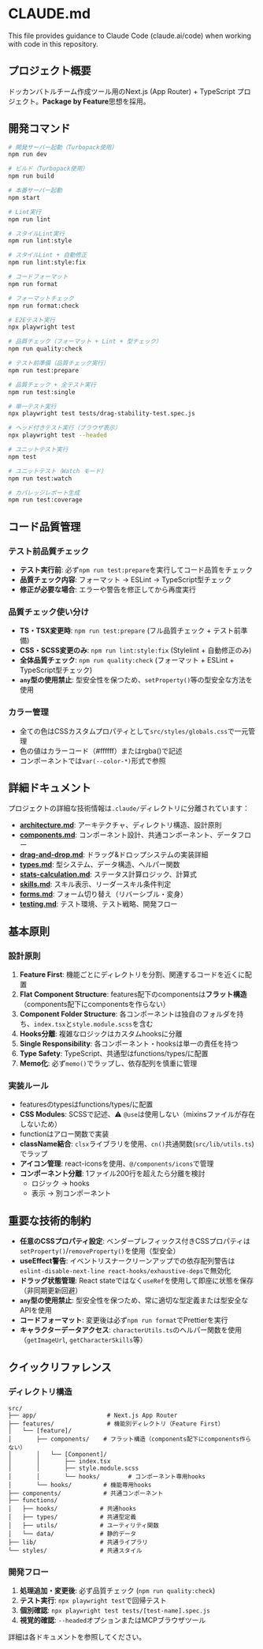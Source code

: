 # CLAUDE.md

This file provides guidance to Claude Code (claude.ai/code) when working with code in this repository.

## プロジェクト概要

ドッカンバトルチーム作成ツール用のNext.js (App Router) + TypeScript プロジェクト。**Package by Feature**思想を採用。

## 開発コマンド

```bash
# 開発サーバー起動（Turbopack使用）
npm run dev

# ビルド（Turbopack使用）
npm run build

# 本番サーバー起動
npm start

# Lint実行
npm run lint

# スタイルLint実行
npm run lint:style

# スタイルLint + 自動修正
npm run lint:style:fix

# コードフォーマット
npm run format

# フォーマットチェック
npm run format:check

# E2Eテスト実行
npx playwright test

# 品質チェック（フォーマット + Lint + 型チェック）
npm run quality:check

# テスト前準備（品質チェック実行）
npm run test:prepare

# 品質チェック + 全テスト実行
npm run test:single

# 単一テスト実行
npx playwright test tests/drag-stability-test.spec.js

# ヘッド付きテスト実行（ブラウザ表示）
npx playwright test --headed

# ユニットテスト実行
npm test

# ユニットテスト（Watch モード）
npm run test:watch

# カバレッジレポート生成
npm run test:coverage
```

## コード品質管理

### テスト前品質チェック

- **テスト実行前**: 必ず`npm run test:prepare`を実行してコード品質をチェック
- **品質チェック内容**: フォーマット → ESLint → TypeScript型チェック
- **修正が必要な場合**: エラーや警告を修正してから再度実行

### 品質チェック使い分け

- **TS・TSX変更時**: `npm run test:prepare` (フル品質チェック + テスト前準備)
- **CSS・SCSS変更のみ**: `npm run lint:style:fix` (Stylelint + 自動修正のみ)
- **全体品質チェック**: `npm run quality:check` (フォーマット + ESLint + TypeScript型チェック)
- **`any`型の使用禁止**: 型安全性を保つため、`setProperty()`等の型安全な方法を使用

### カラー管理

- 全ての色はCSSカスタムプロパティとして`src/styles/globals.css`で一元管理
- 色の値はカラーコード（#ffffff）またはrgba()で記述
- コンポーネントでは`var(--color-*)`形式で参照

## 詳細ドキュメント

プロジェクトの詳細な技術情報は`.claude/`ディレクトリに分離されています：

- **[architecture.md](.claude/architecture.md)**: アーキテクチャ、ディレクトリ構造、設計原則
- **[components.md](.claude/components.md)**: コンポーネント設計、共通コンポーネント、データフロー
- **[drag-and-drop.md](.claude/drag-and-drop.md)**: ドラッグ&ドロップシステムの実装詳細
- **[types.md](.claude/types.md)**: 型システム、データ構造、ヘルパー関数
- **[stats-calculation.md](.claude/stats-calculation.md)**: ステータス計算ロジック、計算式
- **[skills.md](.claude/skills.md)**: スキル表示、リーダースキル条件判定
- **[forms.md](.claude/forms.md)**: フォーム切り替え（リバーシブル・変身）
- **[testing.md](.claude/testing.md)**: テスト環境、テスト戦略、開発フロー

## 基本原則

### 設計原則

1. **Feature First**: 機能ごとにディレクトリを分割、関連するコードを近くに配置
2. **Flat Component Structure**: features配下のcomponentsは**フラット構造**（components配下にcomponentsを作らない）
3. **Component Folder Structure**: 各コンポーネントは独自のフォルダを持ち、`index.tsx`と`style.module.scss`を含む
4. **Hooks分離**: 複雑なロジックはカスタムhooksに分離
5. **Single Responsibility**: 各コンポーネント・hooksは単一の責任を持つ
6. **Type Safety**: TypeScript、共通型はfunctions/types/に配置
7. **Memo化**: 必ず`memo()`でラップし、依存配列を慎重に管理

### 実装ルール

- featuresのtypesはfunctions/types/に配置
- **CSS Modules**: SCSSで記述、⚠️ `@use`は使用しない（mixinsファイルが存在しないため）
- functionはアロー関数で実装
- **className結合**: `clsx`ライブラリを使用、`cn()`共通関数(`src/lib/utils.ts`)でラップ
- **アイコン管理**: react-iconsを使用、`@/components/icons`で管理
- **コンポーネント分離**: 1ファイル200行を超えたら分離を検討
  - ロジック → hooks
  - 表示 → 別コンポーネント

## 重要な技術的制約

- **任意のCSSプロパティ設定**: ベンダープレフィックス付きCSSプロパティは`setProperty()`/`removeProperty()`を使用（型安全）
- **useEffect警告**: イベントリスナークリーンアップでの依存配列警告は`eslint-disable-next-line react-hooks/exhaustive-deps`で無効化
- **ドラッグ状態管理**: React stateではなく`useRef`を使用して即座に状態を保存（非同期更新回避）
- **`any`型の使用禁止**: 型安全性を保つため、常に適切な型定義または型安全なAPIを使用
- **コードフォーマット**: 変更後は必ず`npm run format`でPrettierを実行
- **キャラクターデータアクセス**: `characterUtils.ts`のヘルパー関数を使用（`getImageUrl`, `getCharacterSkills`等）

## クイックリファレンス

### ディレクトリ構造

```
src/
├── app/                    # Next.js App Router
├── features/               # 機能別ディレクトリ（Feature First）
│   └── [feature]/
│       ├── components/    # フラット構造（components配下にcomponents作らない）
│       │   └── [Component]/
│       │       ├── index.tsx
│       │       ├── style.module.scss
│       │       └── hooks/        # コンポーネント専用hooks
│       └── hooks/         # 機能専用hooks
├── components/            # 共通コンポーネント
├── functions/
│   ├── hooks/            # 共通hooks
│   ├── types/            # 共通型定義
│   ├── utils/            # ユーティリティ関数
│   └── data/             # 静的データ
├── lib/                  # 共通ライブラリ
└── styles/               # 共通スタイル
```

### 開発フロー

1. **処理追加・変更後**: 必ず品質チェック (`npm run quality:check`)
2. **テスト実行**: `npx playwright test`で回帰テスト
3. **個別確認**: `npx playwright test tests/[test-name].spec.js`
4. **視覚的確認**: `--headed`オプションまたはMCPブラウザツール

詳細は各ドキュメントを参照してください。
